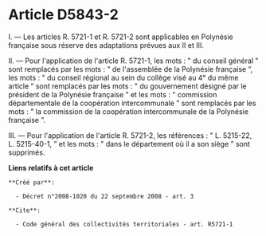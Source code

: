 # Article D5843-2

I. ― Les articles R. 5721-1 et R. 5721-2 sont applicables en Polynésie française sous réserve des adaptations prévues aux II
et III. 

II. ― Pour l'application de l'article R. 5721-1, les mots : " du conseil général ” sont remplacés par les mots : " de
l'assemblée de la Polynésie française ”, les mots : " du conseil régional au sein du collège visé au 4° du même article ”
sont remplacés par les mots : " du gouvernement désigné par le président de la Polynésie française ” et les mots : "
commission départementale de la coopération intercommunale ” sont remplacés par les mots : " la commission de la coopération
intercommunale de la Polynésie française ”. 

III. ― Pour l'application de l'article R. 5721-2, les références : " L. 5215-22, L. 5215-40-1, ” et les mots : " dans le
département où il a son siège ” sont supprimés.

**Liens relatifs à cet article**

	**Créé par**:

	  - Décret n°2008-1020 du 22 septembre 2008 - art. 3

	**Cite**:

	  - Code général des collectivités territoriales - art. R5721-1

